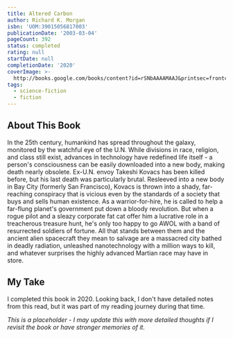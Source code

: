 ```yaml
---
title: Altered Carbon
author: Richard K. Morgan
isbn: 'UOM:39015056817003'
publicationDate: '2003-03-04'
pageCount: 392
status: completed
rating: null
startDate: null
completionDate: '2020'
coverImage: >-
  http://books.google.com/books/content?id=rSNbAAAAMAAJ&printsec=frontcover&img=1&zoom=1&source=gbs_api
tags:
  - science-fiction
  - fiction
---
```


## About This Book

In the 25th century, humankind has spread throughout the galaxy, monitored by the watchful eye of the U.N. While divisions in race, religion, and class still exist, advances in technology have redefined life itself - a person's consciousness can be easily downloaded into a new body, making death nearly obsolete. Ex-U.N. envoy Takeshi Kovacs has been killed before, but his last death was particularly brutal. Resleeved into a new body in Bay City (formerly San Francisco), Kovacs is thrown into a shady, far-reaching conspiracy that is vicious even by the standards of a society that buys and sells human existence. As a warrior-for-hire, he is called to help a far-flung planet's government put down a bloody revolution. But when a rogue pilot and a sleazy corporate fat cat offer him a lucrative role in a treacherous treasure hunt, he's only too happy to go AWOL with a band of resurrected soldiers of fortune. All that stands between them and the ancient alien spacecraft they mean to salvage are a massacred city bathed in deadly radiation, unleashed nanotechnology with a million ways to kill, and whatever surprises the highly advanced Martian race may have in store.

## My Take

I completed this book in 2020. Looking back, I don't have detailed notes from this read, but it was part of my reading journey during that time.

*This is a placeholder - I may update this with more detailed thoughts if I revisit the book or have stronger memories of it.*
